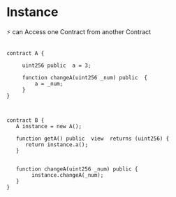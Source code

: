 # Instance 
⚡️ can Access one Contract from another Contract 




``` solidity

contract A {

     uint256 public  a = 3;

     function changeA(uint256 _num) public  {
         a = _num;
     }
}



contract B {
   A instance = new A();

   function getA() public  view  returns (uint256) {
      return instance.a();
   }


   function changeA(uint256 _num) public {
        instance.changeA(_num);
   }
}

```
